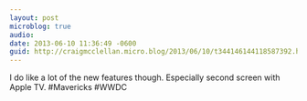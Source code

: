 ```yaml
---
layout: post
microblog: true
audio: 
date: 2013-06-10 11:36:49 -0600
guid: http://craigmcclellan.micro.blog/2013/06/10/t344146144118587392.html
---
```

I do like a lot of the new features though. Especially second screen with Apple TV. #Mavericks #WWDC
